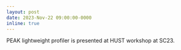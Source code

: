 ```yaml
---
layout: post
date: 2023-Nov-22 09:00:00-0000
inline: true
---
```

PEAK lightweight profiler is presented at HUST workshop at SC23.
